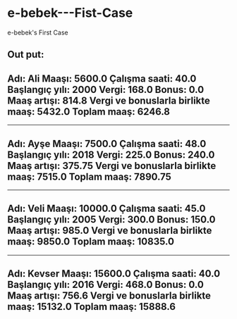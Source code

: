 # e-bebek---Fist-Case
e-bebek's First Case

Out put:
----------------------------
Adı: Ali
Maaşı: 5600.0
Çalışma saati: 40.0
Başlangıç yılı: 2000
Vergi: 168.0
Bonus: 0.0
Maaş artışı: 814.8
Vergi ve bonuslarla birlikte maaş: 5432.0
Toplam maaş: 6246.8
----------------------------
----------------------------
Adı: Ayşe
Maaşı: 7500.0
Çalışma saati: 48.0
Başlangıç yılı: 2018
Vergi: 225.0
Bonus: 240.0
Maaş artışı: 375.75
Vergi ve bonuslarla birlikte maaş: 7515.0
Toplam maaş: 7890.75
----------------------------
----------------------------
Adı: Veli
Maaşı: 10000.0
Çalışma saati: 45.0
Başlangıç yılı: 2005
Vergi: 300.0
Bonus: 150.0
Maaş artışı: 985.0
Vergi ve bonuslarla birlikte maaş: 9850.0
Toplam maaş: 10835.0
----------------------------
----------------------------
Adı: Kevser
Maaşı: 15600.0
Çalışma saati: 40.0
Başlangıç yılı: 2016
Vergi: 468.0
Bonus: 0.0
Maaş artışı: 756.6
Vergi ve bonuslarla birlikte maaş: 15132.0
Toplam maaş: 15888.6
----------------------------

